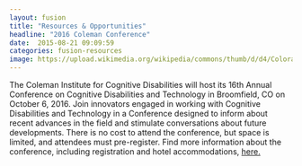 ```yaml
---
layout: fusion
title: "Resources & Opportunities"
headline: "2016 Coleman Conference"
date:  2015-08-21 09:09:59
categories: fusion-resources
image: https://upload.wikimedia.org/wikipedia/commons/thumb/d/d4/Colorado_Buffs_alternate_logo.png/220px-Colorado_Buffs_alternate_logo.png
---
```

The Coleman Institute for Cognitive Disabilities will host its 16th Annual Conference on Cognitive Disabilities and Technology in Broomfield, CO on October 6, 2016. Join innovators engaged in working with Cognitive Disabilities and Technology in a Conference designed to inform about recent advances in the field and stimulate conversations about future developments. There is no cost to attend the conference, but space is limited, and attendees must pre-register. Find more information about the conference, including registration and hotel accommodations, <a href="http://www.colemaninstitute.org">here.</a> 